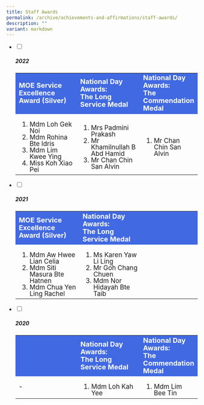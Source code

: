 ```yaml
---
title: Staff Awards
permalink: /archive/achievements-and-affirmations/staff-awards/
description: ""
variant: markdown
---
```

<ul class="jekyllcodex_accordion">
			 <li>
    <input id="accordion1" type="checkbox" style="background-color:&nbsp;#ccc;">
		<label for="accordion1"><h5>2022</h5></label>
    <div>
			<table>
				<tbody style="font-size:17px">
					<tr style="line-height:20px; background-color:royalblue; font-weight: bold; font-size:18px; color:white">
				<td width="35%">MOE Service Excellence Award (Silver)</td>
				<td width="35%">National Day Awards: <br>The Long Service Medal</td>
		    <td width="30%">National Day Awards: <br>The Commendation Medal</td>
				</tr>
  <tr>
    <td><ol>
			<li style="line-height:1">Mdm Loh Gek Noi</li>
			<li style="line-height:1">Mdm Rohina Bte Idris</li>
			<li style="line-height:1">Mdm Lim Kwee Ying</li>
			<li style="line-height:1">Miss Koh Xiao Pei</li></ol>
		</td>
    <td><ol>
			<li style="line-height:1">Mrs Padmini Prakash</li>
			<li style="line-height:1">Mr Khamilnullah B Abd Hamid</li>
			<li style="line-height:1">Mr Chan Chin San Alvin</li></ol>
		</td>
		<td><ol><li style="line-height:1">Mr Chan Chin San Alvin</li></ol></td>
  </tr>
</tbody>
</table>
    </div>
	</li>
		 <li>
    <input id="accordion2" type="checkbox" style="background-color:&nbsp;#ccc;">
		<label for="accordion2"><h5>2021</h5></label>
    <div>
			<table>
	<tbody style="font-size:17px">
  <tr style="line-height:20px; background-color:royalblue; font-weight: bold; font-size:18px; color:white">
    <td width="35%">MOE Service Excellence Award (Silver)</td>
    <td width="35%">National Day Awards: <br>The Long Service Medal</td>
		<td width="30%"></td>
  </tr>
  <tr>
    <td><ol>
			<li style="line-height:1">Mdm Aw Hwee Lian Celia</li>
			<li style="line-height:1">Mdm Siti Masura Bte Hatnen</li>
			<li style="line-height:1">Mdm Chua Yen Ling Rachel</li></ol>
		</td>
    <td><ol>
			<li style="line-height:1">Ms Karen Yaw Li Ling</li>
			<li style="line-height:1">Mr Goh Chang Chuen</li>
			<li style="line-height:1">Mdm Nor Hidayah Bte Taib</li></ol>
		</td>
		<td></td>
  </tr>
</tbody>
</table>
    </div>
	</li>
	 <li>
    <input id="accordion3" type="checkbox" style="background-color:&nbsp;#ccc;">
		<label for="accordion3"><h5>2020</h5></label>
    <div>
			<table>
<tbody style="font-size:17px">
  <tr style="line-height:20px; background-color:royalblue; font-weight: bold; font-size:18px; color:white">
    <td width="35%"></td>
    <td width="35%">National Day Awards: <br>The Long Service Medal</td>
		<td width="30%">National Day Awards: <br>The Commendation Medal</td>
  </tr>
  <tr>
		<td style="line-height:1">-</td>
    <td style="line-height:1"><ol><li style="line-height:1">Mdm Loh Kah Yee</li></ol></td>
		<td style="line-height:1"><ol><li style="line-height:1">Mdm Lim Bee Tin</li></ol></td>
  </tr>
</tbody>
</table>
    </div>
	</li>
</ul>